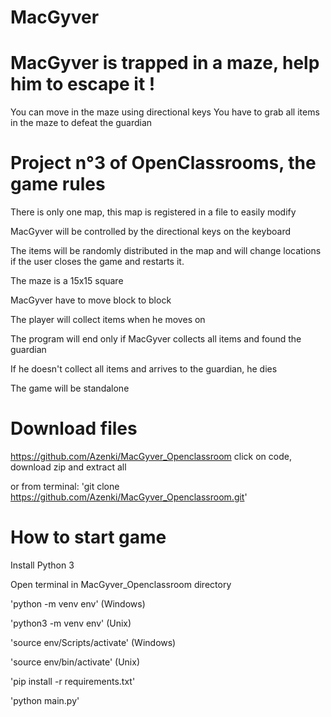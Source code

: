 # MacGyver

# MacGyver is trapped in a maze, help him to escape it !
You can move in the maze using directional keys
You have to grab all items in the maze to defeat the guardian

# Project n°3 of OpenClassrooms, the game rules
There is only one map, this map is registered in a file to easily modify

MacGyver will be controlled by the directional keys on the keyboard

The items will be randomly distributed in the map and will change locations if the user closes the game and restarts it.

The maze is a 15x15 square

MacGyver have to move block to block

The player will collect items when he moves on

The program will end only if MacGyver collects all items and found the guardian

If he doesn't collect all items and arrives to the guardian, he dies

The game will be standalone

# Download files
https://github.com/Azenki/MacGyver_Openclassroom click on code, download zip and extract all

or from terminal: 'git clone https://github.com/Azenki/MacGyver_Openclassroom.git'

# How to start game
Install Python 3

Open terminal in MacGyver_Openclassroom directory

'python -m venv env' (Windows)

'python3 -m venv env' (Unix)

'source env/Scripts/activate' (Windows)

'source env/bin/activate' (Unix)

'pip install -r requirements.txt'

'python main.py'
